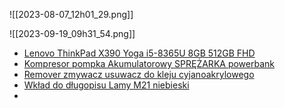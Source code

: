 ![[2023-08-07_12h01_29.png]]

![[2023-09-19_09h31_54.png]]
- [Lenovo ThinkPad X390 Yoga i5-8365U 8GB 512GB FHD](https://allegro.pl/produkt/b2f87c82-551c-475d-a780-7ca775b9c5fa)
- [Kompresor pompka Akumulatorowy SPRĘŻARKA powerbank](https://allegro.pl/produkt/e17ba8da-bc75-42e0-8d66-487801e47074)
- [Remover zmywacz usuwacz do kleju cyjanoakrylowego](https://allegro.pl/produkt/e9e84191-f695-4e61-9e24-dd4d132f924f)
- [Wkład do długopisu Lamy M21 niebieski](https://allegro.pl/produkt/ad806af1-994c-48fc-93cd-29b45a280c46)
- 